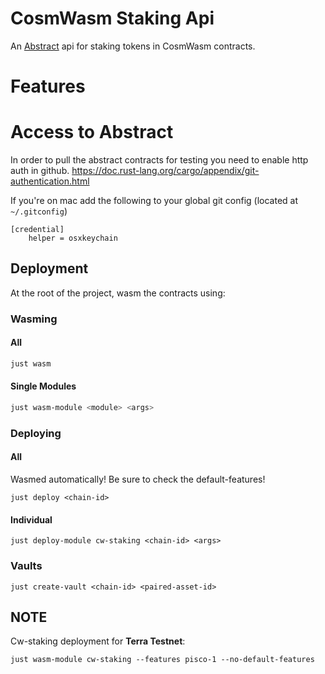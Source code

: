 # CosmWasm Staking Api
An [Abstract](https://abstract.money) api for staking tokens in CosmWasm contracts.

# Features


# Access to Abstract

In order to pull the abstract contracts for testing you need to enable http auth in github.
https://doc.rust-lang.org/cargo/appendix/git-authentication.html

If you're on mac add the following to your global git config (located at `~/.gitconfig`)

```none
[credential]
    helper = osxkeychain
```

## Deployment
At the root of the project, wasm the contracts using:
### Wasming
#### All
```bash
just wasm
```
#### Single Modules
```bash
just wasm-module <module> <args>
```

### Deploying
#### All
Wasmed automatically! Be sure to check the default-features!
```shell
just deploy <chain-id>
```
#### Individual
```shell
just deploy-module cw-staking <chain-id> <args>
```

### Vaults
```shell
just create-vault <chain-id> <paired-asset-id>
```

## NOTE
Cw-staking deployment for **Terra Testnet**:
```shell
just wasm-module cw-staking --features pisco-1 --no-default-features
```
